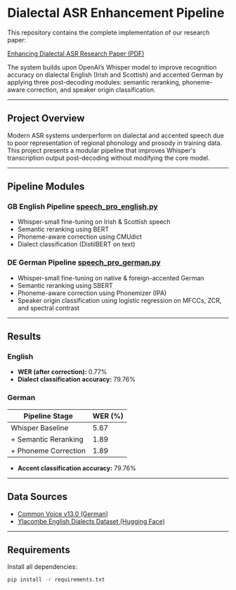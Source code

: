 # Dialectal ASR Enhancement Pipeline

This repository contains the complete implementation of our research paper:

[Enhancing Dialectal ASR Research Paper (PDF)](https://github.com/Paulangwiedergoerner/dialectal-asr-pipeline/blob/main/Enhancing%20Dialectal%20ASR%20Research%20paper.pdf)


The system builds upon OpenAI’s Whisper model to improve recognition accuracy on dialectal English (Irish and Scottish) and accented German by applying three post-decoding modules: semantic reranking, phoneme-aware correction, and speaker origin classification.

---

## Project Overview

Modern ASR systems underperform on dialectal and accented speech due to poor representation of regional phonology and prosody in training data. This project presents a modular pipeline that improves Whisper's transcription output post-decoding without modifying the core model.

---

## Pipeline Modules

### GB English Pipeline [speech_pro_english.py](`https://github.com/Paulangwiedergoerner/dialectal-asr-pipeline/blob/main/speech_pro_english.py`)
- Whisper-small fine-tuning on Irish & Scottish speech
- Semantic reranking using BERT
- Phoneme-aware correction using CMUdict
- Dialect classification (DistilBERT on text)

### DE German Pipeline [speech_pro_german.py](https://github.com/Paulangwiedergoerner/dialectal-asr-pipeline/blob/main/speech_pro_german.py)
- Whisper-small fine-tuning on native & foreign-accented German
- Semantic reranking using SBERT
- Phoneme-aware correction using Phonemizer (IPA)
- Speaker origin classification using logistic regression on MFCCs, ZCR, and spectral contrast

---

## Results

### English
- **WER (after correction):** 0.77%
- **Dialect classification accuracy:** 79.76%

### German
| Pipeline Stage           | WER (%)   |
|--------------------------|-----------|
| Whisper Baseline         | 5.67      |
| + Semantic Reranking     | 1.89      |
| + Phoneme Correction     | 1.89      |

- **Accent classification accuracy:** 79.76%

---

## Data Sources

- [Common Voice v13.0 (German)](https://huggingface.co/datasets/mozilla-foundation/common_voice_13_0)
- [Ylacombe English Dialects Dataset (Hugging Face)](https://huggingface.co/datasets/ylacombe/english_dialects)

---

## Requirements

Install all dependencies:

```bash
pip install -r requirements.txt
